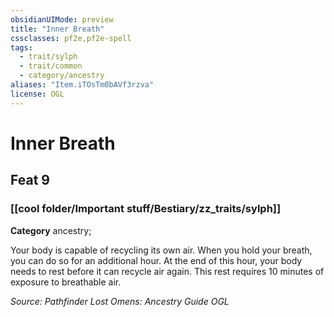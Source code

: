 ```yaml
---
obsidianUIMode: preview
title: "Inner Breath"
cssclasses: pf2e,pf2e-spell
tags:
  - trait/sylph
  - trait/common
  - category/ancestry
aliases: "Item.iTOsTm0bAVf3rzva"
license: OGL
---
```

# Inner Breath
## Feat 9
### [[cool folder/Important stuff/Bestiary/zz_traits/sylph]]

**Category** ancestry; 




Your body is capable of recycling its own air. When you hold your breath, you can do so for an additional hour. At the end of this hour, your body needs to rest before it can recycle air again. This rest requires 10 minutes of exposure to breathable air.

*Source: Pathfinder Lost Omens: Ancestry Guide*
*OGL*